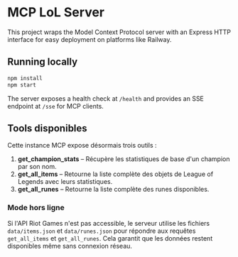 # MCP LoL Server

This project wraps the Model Context Protocol server with an Express HTTP interface for easy deployment on platforms like Railway.

## Running locally

```bash
npm install
npm start
```

The server exposes a health check at `/health` and provides an SSE endpoint at `/sse` for MCP clients.

## Tools disponibles

Cette instance MCP expose désormais trois outils&nbsp;:

1. **get_champion_stats** – Récupère les statistiques de base d'un champion par son nom.
2. **get_all_items** – Retourne la liste complète des objets de League of Legends avec leurs statistiques.
3. **get_all_runes** – Retourne la liste complète des runes disponibles.

### Mode hors ligne

Si l'API Riot Games n'est pas accessible, le serveur utilise les fichiers
`data/items.json` et `data/runes.json` pour répondre aux requêtes
`get_all_items` et `get_all_runes`. Cela garantit que les données restent
disponibles même sans connexion réseau.
